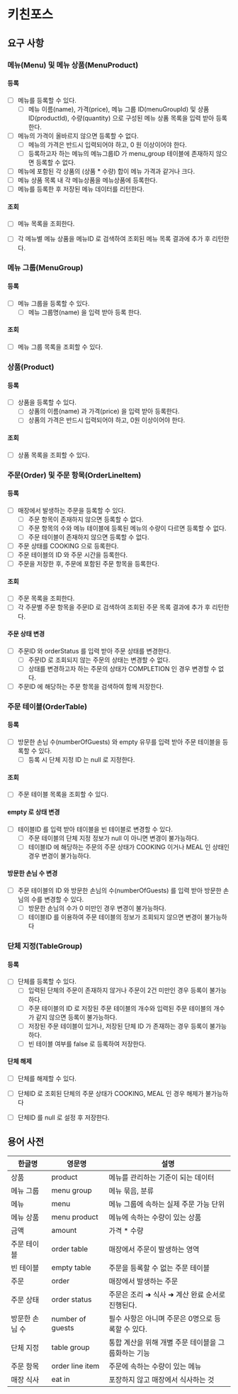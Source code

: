 # 키친포스

## 요구 사항
### 메뉴(Menu) 및 메뉴 상품(MenuProduct)
#### 등록
* [ ] 메뉴를 등록할 수 있다.
  * [ ] 메뉴 이름(name), 가격(price), 메뉴 그룹 ID(menuGroupId) 및 상품ID(productId), 수량(quantity) 으로 구성된 메뉴 상품 목록을 입력 받아 등록한다.
* [ ] 메뉴의 가격이 올바르지 않으면 등록할 수 없다.
  * [ ] 메뉴의 가격은 반드시 입력되어야 하고, 0 원 이상이어야 한다.
  * [ ] 등록하고자 하는 메뉴의 메뉴그룹ID 가 menu_group 테이블에 존재하지 않으면 등록할 수 없다.
* [ ] 메뉴에 포함된 각 상품의 (상품 * 수량) 합이 메뉴 가격과 같거나 크다.
* [ ] 메뉴 상품 목록 내 각 메뉴상품을 메뉴상품에 등록한다.
* [ ] 메뉴를 등록한 후 저장된 메뉴 데이터를 리턴한다.

#### 조회
* [ ] 메뉴 목록을 조회한다.
* [ ] 각 메뉴별 메뉴 상품을 메뉴ID 로 검색하여 조회된 메뉴 목록 결과에 추가 후 리턴한다.


### 메뉴 그룹(MenuGroup)
#### 등록
* [ ] 메뉴 그룹을 등록할 수 있다.
  * [ ] 메뉴 그룹명(name) 을 입력 받아 등록 한다.

#### 조회
* [ ] 메뉴 그룹 목록을 조회할 수 있다.

### 상품(Product)
#### 등록
* [ ] 상품을 등록할 수 있다.
  * [ ] 상품의 이름(name) 과 가격(price) 을 입력 받아 등록한다.
  * [ ] 상품의 가격은 반드시 입력되어야 하고, 0원 이상이어야 한다.

#### 조회
* [ ] 상품 목록을 조회할 수 있다.


### 주문(Order) 및 주문 항목(OrderLineItem)
#### 등록
* [ ] 매장에서 발생하는 주문을 등록할 수 있다.
  * [ ] 주문 항목이 존재하지 않으면 등록할 수 없다.
  * [ ] 주문 항목의 수와 메뉴 테이블에 등록된 메뉴의 수량이 다르면 등록할 수 없다.
  * [ ] 주문 테이블이 존재하지 않으면 등록할 수 없다.
* [ ] 주문 상태를 COOKING 으로 등록한다.
* [ ] 주문 테이블의 ID 와 주문 시간을 등록한다.
* [ ] 주문을 저장한 후, 주문에 포함된 주문 항목을 등록한다. 

#### 조회
* [ ] 주문 목록을 조회한다.
* [ ] 각 주문별 주문 항목을 주문ID 로 검색하여 조회된 주문 목록 결과에 추가 후 리턴한다.

#### 주문 상태 변경
* [ ] 주문ID 와 orderStatus 를 입력 받아 주문 상태를 변경한다.
  * [ ] 주문ID 로 조회되지 않는 주문의 상태는 변경할 수 없다.
  * [ ] 상태를 변경하고자 하는 주문의 상태가 COMPLETION 인 경우 변경할 수 없다.
* [ ] 주문ID 에 해당하는 주문 항목을 검색하여 함께 저장한다.

### 주문 테이블(OrderTable)
#### 등록
* [ ] 방문한 손님 수(numberOfGuests) 와 empty 유무를 입력 받아 주문 테이블을 등록할 수 있다.
  * [ ] 등록 시 단체 지정 ID 는 null 로 지정한다.

#### 조회
* [ ] 주문 테이블 목록을 조회할 수 있다.

#### empty 로 상태 변경
* [ ] 테이블ID 를 입력 받아 테이블을 빈 테이블로 변경할 수 있다.
  * [ ] 주문 테이블의 단체 지정 정보가 null 이 아니면 변경이 불가능하다.
  * [ ] 테이블ID 에 해당하는 주문의 주문 상태가 COOKING 이거나 MEAL 인 상태인 경우 변경이 불가능하다.

#### 방문한 손님 수 변경
* [ ] 주문 테이블의 ID 와 방문한 손님의 수(numberOfGuests) 를 입력 받아 방문한 손님의 수를 변경할 수 있다.
  * [ ] 방문한 손님의 수가 0 미만인 경우 변경이 불가능하다.
  * [ ] 테이블ID 를 이용하여 주문 테이블의 정보가 조회되지 않으면 변경이 불가능하다

### 단체 지정(TableGroup)
#### 등록
* [ ] 단체를 등록할 수 있다.
  * [ ] 입력된 단체의 주문이 존재하지 않거나 주문이 2건 미만인 경우 등록이 불가능하다.
  * [ ] 주문 테이블의 ID 로 저장된 주문 테이블의 개수와 입력된 주문 테이블의 개수가 같지 않으면 등록이 불가능하다.
  * [ ] 저장된 주문 테이블이 있거나, 저장된 단체 ID 가 존재하는 경우 등록이 불가능하다.
  * [ ] 빈 테이블 여부를 false 로 등록하여 저장한다.
  
#### 단체 해제
* [ ] 단체를 해제할 수 있다.
* [ ] 단체ID 로 조회된 단체의 주문 상태가 COOKING, MEAL 인 경우 해제가 불가능하다
* [ ] 단체ID 를 null 로 설정 후 저장한다.


## 용어 사전

| 한글명 | 영문명 | 설명 |
| --- | --- | --- |
| 상품 | product | 메뉴를 관리하는 기준이 되는 데이터 |
| 메뉴 그룹 | menu group | 메뉴 묶음, 분류 |
| 메뉴 | menu | 메뉴 그룹에 속하는 실제 주문 가능 단위 |
| 메뉴 상품 | menu product | 메뉴에 속하는 수량이 있는 상품 |
| 금액 | amount | 가격 * 수량 |
| 주문 테이블 | order table | 매장에서 주문이 발생하는 영역 |
| 빈 테이블 | empty table | 주문을 등록할 수 없는 주문 테이블 |
| 주문 | order | 매장에서 발생하는 주문 |
| 주문 상태 | order status | 주문은 조리 ➜ 식사 ➜ 계산 완료 순서로 진행된다. |
| 방문한 손님 수 | number of guests | 필수 사항은 아니며 주문은 0명으로 등록할 수 있다. |
| 단체 지정 | table group | 통합 계산을 위해 개별 주문 테이블을 그룹화하는 기능 |
| 주문 항목 | order line item | 주문에 속하는 수량이 있는 메뉴 |
| 매장 식사 | eat in | 포장하지 않고 매장에서 식사하는 것 |
